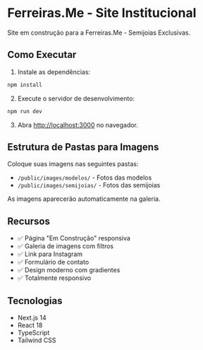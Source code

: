 # Ferreiras.Me - Site Institucional

Site em construção para a Ferreiras.Me - Semijoias Exclusivas.

## Como Executar

1. Instale as dependências:
```bash
npm install
```

2. Execute o servidor de desenvolvimento:
```bash
npm run dev
```

3. Abra [http://localhost:3000](http://localhost:3000) no navegador.

## Estrutura de Pastas para Imagens

Coloque suas imagens nas seguintes pastas:
- `/public/images/modelos/` - Fotos das modelos
- `/public/images/semijoias/` - Fotos das semijoias

As imagens aparecerão automaticamente na galeria.

## Recursos

- ✅ Página "Em Construção" responsiva
- ✅ Galeria de imagens com filtros
- ✅ Link para Instagram
- ✅ Formulário de contato
- ✅ Design moderno com gradientes
- ✅ Totalmente responsivo

## Tecnologias

- Next.js 14
- React 18
- TypeScript
- Tailwind CSS